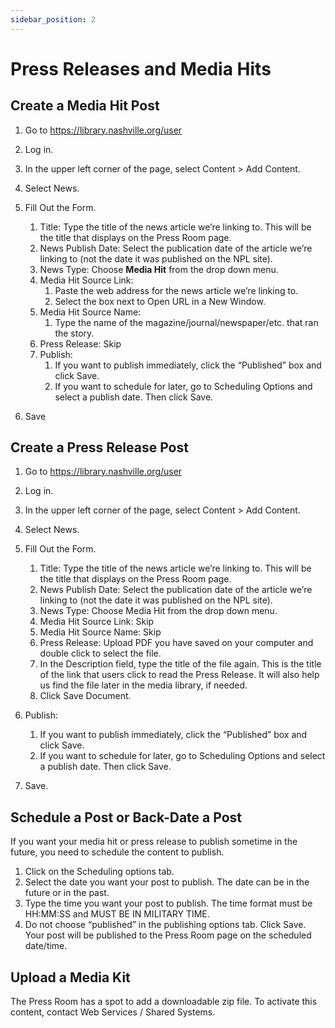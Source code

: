 ```yaml
---
sidebar_position: 2
---
```


# Press Releases and Media Hits

## Create a Media Hit Post

1. Go to https://library.nashville.org/user

1. Log in.

1. In the upper left corner of the page, select Content > Add Content.

1. Select News.

1. Fill Out the Form.
   1. Title: Type the title of the news article we’re linking to. This will be the title that displays on the Press Room page.
   1. News Publish Date: Select the publication date of the article we’re linking to (not the date it was published on the NPL site).
   1. News Type: Choose **Media Hit** from the drop down menu.
   1. Media Hit Source Link:
      1. Paste the web address for the news article we’re linking to.
      1. Select the box next to Open URL in a New Window.
   1. Media Hit Source Name:
      1. Type the name of the magazine/journal/newspaper/etc. that ran the story.
   1. Press Release: Skip
   1. Publish:
      1. If you want to publish immediately, click the “Published” box and click Save.
      1. If you want to schedule for later, go to Scheduling Options and select a publish date. Then click Save.

1. Save

## Create a Press Release Post

1. Go to https://library.nashville.org/user

1. Log in.

1. In the upper left corner of the page, select Content > Add Content.

1. Select News.

1. Fill Out the Form.
   1. Title: Type the title of the news article we’re linking to. This will be the title that displays on the Press Room page.
   1. News Publish Date: Select the publication date of the article we’re linking to (not the date it was published on the NPL site).
   1. News Type: Choose Media Hit from the drop down menu.
   1. Media Hit Source Link: Skip
   1. Media Hit Source Name: Skip
   1. Press Release: Upload PDF you have saved on your computer and double click to select the file.
   1. In the Description field, type the title of the file again. This is the title of the link that users click to read the Press Release. It will also help us find the file later in the media library, if needed.
   1. Click Save Document.

1. Publish:
   1. If you want to publish immediately, click the “Published” box and click Save.
   1. If you want to schedule for later, go to Scheduling Options and select a publish date. Then click Save.

1. Save.

## Schedule a Post or Back-Date a Post

If you want your media hit or press release to publish sometime in the future, you need to schedule the content to publish.
1. Click on the Scheduling options tab.
1. Select the date you want your post to publish. The date can be in the future or in the past.
1. Type the time you want your post to publish. The time format must be HH:MM:SS and MUST BE IN MILITARY TIME.
1. Do not choose “published” in the publishing options tab.
Click Save. Your post will be published to the Press Room page on the scheduled date/time. 

## Upload a Media Kit

The Press Room has a spot to add a downloadable zip file. To activate this content, contact Web Services / Shared Systems.
